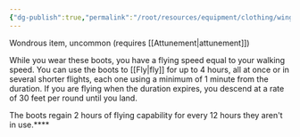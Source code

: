 ```yaml
---
{"dg-publish":true,"permalink":"/root/resources/equipment/clothing/winged-boots/"}
---
```


Wondrous item, uncommon (requires [[Attunement\|attunement]]) 

While you wear these boots, you have a flying speed equal to your walking speed. You can use the boots to [[Fly\|fly]] for up to 4 hours, all at once or in several shorter flights, each one using a minimum of 1 minute from the duration. If you are flying when the duration expires, you descend at a rate of 30 feet per round until you land.

The boots regain 2 hours of flying capability for every 12 hours they aren't in use.****